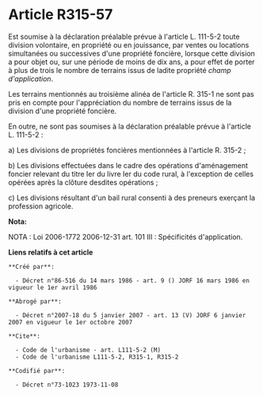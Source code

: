 # Article R315-57

Est soumise à la déclaration préalable prévue à l'article L. 111-5-2 toute division volontaire, en propriété ou en
jouissance, par ventes ou locations simultanées ou successives d'une propriété foncière, lorsque cette division a pour objet
ou, sur une période de moins de dix ans, a pour effet de porter à plus de trois le nombre de terrains issus de ladite
propriété *champ d'application*.

Les terrains mentionnés au troisième alinéa de l'article R. 315-1 ne sont pas pris en compte pour l'appréciation du nombre de
terrains issus de la division d'une propriété foncière.

En outre, ne sont pas soumises à la déclaration préalable prévue à l'article L. 111-5-2 :

a) Les divisions de propriétés foncières mentionnées à l'article R. 315-2 ;

b) Les divisions effectuées dans le cadre des opérations d'aménagement foncier relevant du titre Ier du livre Ier du code
rural, à l'exception de celles opérées après la clôture desdites opérations ;

c) Les divisions résultant d'un bail rural consenti à des preneurs exerçant la profession agricole.

**Nota:**

NOTA : Loi 2006-1772 2006-12-31 art. 101 III : Spécificités d'application.

**Liens relatifs à cet article**

	**Créé par**:

	  - Décret n°86-516 du 14 mars 1986 - art. 9 () JORF 16 mars 1986 en vigueur le 1er avril 1986

	**Abrogé par**:

	  - Décret n°2007-18 du 5 janvier 2007 - art. 13 (V) JORF 6 janvier 2007 en vigueur le 1er octobre 2007

	**Cite**:

	  - Code de l'urbanisme - art. L111-5-2 (M)
	  - Code de l'urbanisme L111-5-2, R315-1, R315-2

	**Codifié par**:

	  - Décret n°73-1023 1973-11-08
